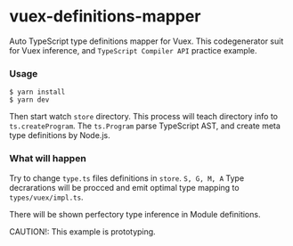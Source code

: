 # vuex-definitions-mapper
Auto TypeScript type definitions mapper for Vuex.
This codegenerator suit for Vuex inference, and `TypeScript Compiler API` practice example.

### Usage

```
$ yarn install
$ yarn dev 
```

Then start watch `store` directory.
This process will teach directory info to `ts.createProgram`.
The `ts.Program` parse TypeScript AST, and create meta type definitions by Node.js.

### What will happen

Try to change `type.ts` files definitions in `store`.
`S, G, M, A` Type decrarations will be procced and emit optimal type mapping to `types/vuex/impl.ts`.

There will be shown perfectory type inference in Module definitions.

CAUTION!: This example is prototyping.
